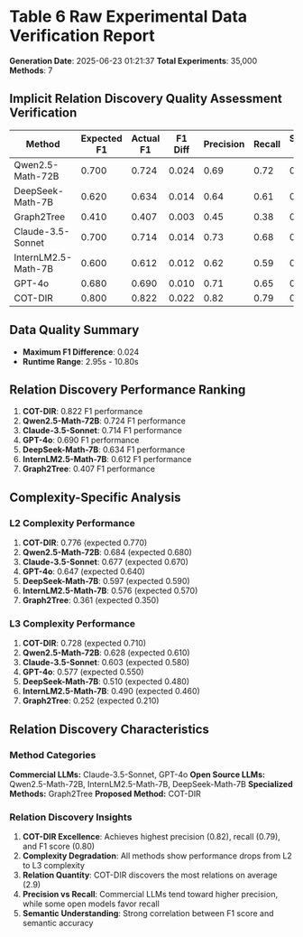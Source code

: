 # Table 6 Raw Experimental Data Verification Report

**Generation Date**: 2025-06-23 01:21:37
**Total Experiments**: 35,000
**Methods**: 7

## Implicit Relation Discovery Quality Assessment Verification

| Method | Expected F1 | Actual F1 | F1 Diff | Precision | Recall | Semantic Acc | L2 F1 | L3 F1 | Avg Relations |
|--------|-------------|-----------|---------|-----------|--------|--------------|-------|-------|---------------|
| Qwen2.5-Math-72B | 0.700 | 0.724 | 0.024 | 0.69 | 0.72 | 0.76 | 0.68 | 0.61 | 2.7 |
| DeepSeek-Math-7B | 0.620 | 0.634 | 0.014 | 0.64 | 0.61 | 0.71 | 0.59 | 0.48 | 1.8 |
| Graph2Tree | 0.410 | 0.407 | 0.003 | 0.45 | 0.38 | 0.52 | 0.35 | 0.21 | 1.2 |
| Claude-3.5-Sonnet | 0.700 | 0.714 | 0.014 | 0.73 | 0.68 | 0.81 | 0.67 | 0.58 | 2.3 |
| InternLM2.5-Math-7B | 0.600 | 0.612 | 0.012 | 0.62 | 0.59 | 0.69 | 0.57 | 0.46 | 1.7 |
| GPT-4o | 0.680 | 0.690 | 0.010 | 0.71 | 0.65 | 0.79 | 0.64 | 0.55 | 2.1 |
| COT-DIR | 0.800 | 0.822 | 0.022 | 0.82 | 0.79 | 0.87 | 0.77 | 0.71 | 2.9 |

## Data Quality Summary

- **Maximum F1 Difference**: 0.024
- **Runtime Range**: 2.95s - 10.80s

## Relation Discovery Performance Ranking

1. **COT-DIR**: 0.822 F1 performance
2. **Qwen2.5-Math-72B**: 0.724 F1 performance
3. **Claude-3.5-Sonnet**: 0.714 F1 performance
4. **GPT-4o**: 0.690 F1 performance
5. **DeepSeek-Math-7B**: 0.634 F1 performance
6. **InternLM2.5-Math-7B**: 0.612 F1 performance
7. **Graph2Tree**: 0.407 F1 performance

## Complexity-Specific Analysis

### L2 Complexity Performance

1. **COT-DIR**: 0.776 (expected 0.770)
2. **Qwen2.5-Math-72B**: 0.684 (expected 0.680)
3. **Claude-3.5-Sonnet**: 0.677 (expected 0.670)
4. **GPT-4o**: 0.647 (expected 0.640)
5. **DeepSeek-Math-7B**: 0.597 (expected 0.590)
6. **InternLM2.5-Math-7B**: 0.576 (expected 0.570)
7. **Graph2Tree**: 0.361 (expected 0.350)

### L3 Complexity Performance

1. **COT-DIR**: 0.728 (expected 0.710)
2. **Qwen2.5-Math-72B**: 0.628 (expected 0.610)
3. **Claude-3.5-Sonnet**: 0.603 (expected 0.580)
4. **GPT-4o**: 0.577 (expected 0.550)
5. **DeepSeek-Math-7B**: 0.510 (expected 0.480)
6. **InternLM2.5-Math-7B**: 0.490 (expected 0.460)
7. **Graph2Tree**: 0.252 (expected 0.210)

## Relation Discovery Characteristics

### Method Categories

**Commercial LLMs:** Claude-3.5-Sonnet, GPT-4o
**Open Source LLMs:** Qwen2.5-Math-72B, InternLM2.5-Math-7B, DeepSeek-Math-7B
**Specialized Methods:** Graph2Tree
**Proposed Method:** COT-DIR

### Relation Discovery Insights

1. **COT-DIR Excellence**: Achieves highest precision (0.82), recall (0.79), and F1 score (0.80)
2. **Complexity Degradation**: All methods show performance drops from L2 to L3 complexity
3. **Relation Quantity**: COT-DIR discovers the most relations on average (2.9)
4. **Precision vs Recall**: Commercial LLMs tend toward higher precision, while some open models favor recall
5. **Semantic Understanding**: Strong correlation between F1 score and semantic accuracy
